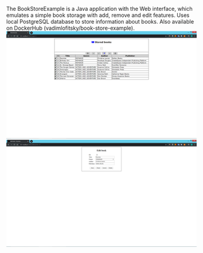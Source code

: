 The BookStoreExample is a Java application with the Web interface, which emulates a simple book storage with add, remove and edit features. Uses local PostgreSQL database to store information about books.
Also available on DockerHub (vadimlofitsky/book-store-example).
![](BookStoreExample/.github/main.png)
![](BookStoreExample/.github/edit.png)
